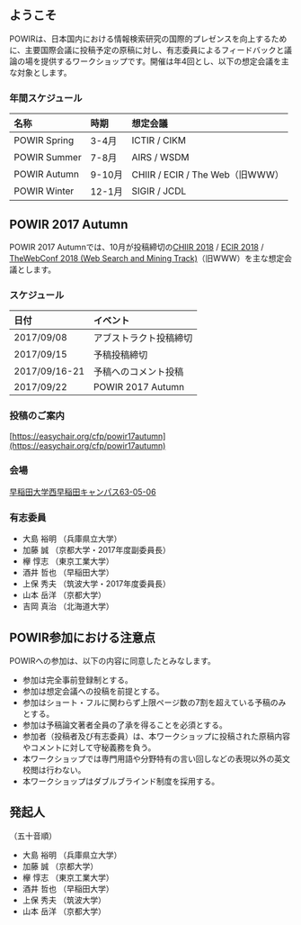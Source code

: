 ## ようこそ
POWIRは、日本国内における情報検索研究の国際的プレゼンスを向上するために、主要国際会議に投稿予定の原稿に対し、有志委員によるフィードバックと議論の場を提供するワークショップです。開催は年4回とし、以下の想定会議を主な対象とします。

### 年間スケジュール

| 名称 | 時期 | 想定会議 |
| :-- | :-- | :-- |
| POWIR Spring | 3-4月 | ICTIR / CIKM |
| POWIR Summer | 7-8月 | AIRS / WSDM |
| POWIR Autumn | 9-10月 | CHIIR / ECIR / The Web（旧WWW） |
| POWIR Winter | 12-1月 | SIGIR / JCDL |

## POWIR 2017 Autumn

POWIR 2017 Autumnでは、10月が投稿締切の[CHIIR 2018](http://sigir.org/chiir2018/) / [ECIR 2018](https://www.ecir2018.org/) / [TheWebConf 2018 (Web Search and Mining Track)](https://www2018.thewebconf.org/)（旧WWW）を主な想定会議とします。

### スケジュール

| 日付 | イベント |
| :-- | :-- |
| 2017/09/08 | アブストラクト投稿締切 |
| 2017/09/15 | 予稿投稿締切 |
| 2017/09/16-21 | 予稿へのコメント投稿 |
| 2017/09/22 | POWIR 2017 Autumn |

### 投稿のご案内
[https://easychair.org/cfp/powir17autumn](https://easychair.org/cfp/powir17autumn)

### 会場
[早稲田大学西早稲田キャンパス63-05-06](https://www.waseda.jp/top/access/nishiwaseda-campus)

### 有志委員
- 大島 裕明 （兵庫県立大学）
- 加藤 誠 （京都大学・2017年度副委員長）
- 欅 惇志 （東京工業大学）
- 酒井 哲也 （早稲田大学）
- 上保 秀夫 （筑波大学・2017年度委員長）
- 山本 岳洋 （京都大学）
- 吉岡 真治 （北海道大学）


## POWIR参加における注意点

POWIRへの参加は、以下の内容に同意したとみなします。

- 参加は完全事前登録制とする。
- 参加は想定会議への投稿を前提とする。
- 参加はショート・フルに関わらず上限ページ数の7割を超えている予稿のみとする。
- 参加は予稿論文著者全員の了承を得ることを必須とする。
- 参加者（投稿者及び有志委員）は、本ワークショップに投稿された原稿内容やコメントに対して守秘義務を負う。
- 本ワークショップでは専門用語や分野特有の言い回しなどの表現以外の英文校閲は行わない。
- 本ワークショップはダブルブラインド制度を採用する。


## 発起人

（五十音順）

- 大島 裕明 （兵庫県立大学）
- 加藤 誠 （京都大学）
- 欅 惇志 （東京工業大学）
- 酒井 哲也 （早稲田大学）
- 上保 秀夫 （筑波大学）
- 山本 岳洋 （京都大学）
